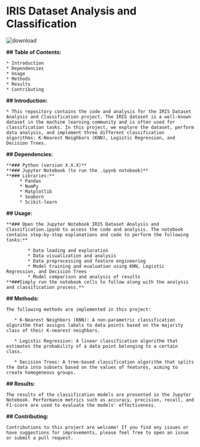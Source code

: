 # IRIS Dataset Analysis and Classification 


![download](https://github.com/sahar-hamdi/IRIS_Dataset_Analysis_Classification/assets/93557883/8d77b817-8c79-442f-9f56-20718c26f31b)




**## Table of Contents:**

    * Introduction
    * Dependencies
    * Usage
    * Methods
    * Results
    * Contributing


**## Introduction:**

    * This repository contains the code and analysis for the IRIS Dataset Analysis and Classification project. The IRIS dataset is a well-known dataset in the machine learning community and is often used for classification tasks. In this project, we explore the dataset, perform data analysis, and implement three different classification algorithms: K-Nearest Neighbors (KNN), Logistic Regression, and Decision Trees.


**## Dependencies:**

    **### Python (version X.X.X)**
    **### Jupyter Notebook (to run the .ipynb notebook)**
    **### Libraries:**
         * Pandas
         * NumPy
         * Matplotlib
         * Seaborn
         * Scikit-learn



**## Usage:**

    **### Open the Jupyter Notebook IRIS Dataset Analysis and Classification.ipynb to access the code and analysis. The notebook contains step-by-step explanations and code to perform the following tasks:**

            * Data loading and exploration
            * Data visualization and analysis
            * Data preprocessing and feature engineering
            * Model training and evaluation using KNN, Logistic Regression, and Decision Trees
            * Model comparison and analysis of results
    **###Simply run the notebook cells to follow along with the analysis and classification process.**


**## Methods:**

    The following methods are implemented in this project:

       * K-Nearest Neighbors (KNN): A non-parametric classification algorithm that assigns labels to data points based on the majority class of their K-nearest neighbors.

       * Logistic Regression: A linear classification algorithm that estimates the probability of a data point belonging to a certain class.

       * Decision Trees: A tree-based classification algorithm that splits the data into subsets based on the values of features, aiming to create homogeneous groups.


**## Results:**

    The results of the classification models are presented in the Jupyter Notebook. Performance metrics such as accuracy, precision, recall, and F1-score are used to evaluate the models' effectiveness.


**## Contributing:** 

    Contributions to this project are welcome! If you find any issues or have suggestions for improvements, please feel free to open an issue or submit a pull request.
